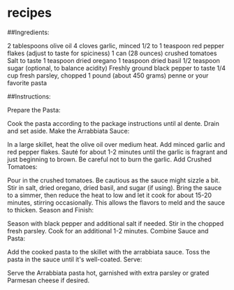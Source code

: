 # recipes

##Ingredients:

2 tablespoons olive oil
4 cloves garlic, minced
1/2 to 1 teaspoon red pepper flakes (adjust to taste for spiciness)
1 can (28 ounces) crushed tomatoes
Salt to taste
1 teaspoon dried oregano
1 teaspoon dried basil
1/2 teaspoon sugar (optional, to balance acidity)
Freshly ground black pepper to taste
1/4 cup fresh parsley, chopped
1 pound (about 450 grams) penne or your favorite pasta

##Instructions:

Prepare the Pasta:

Cook the pasta according to the package instructions until al dente. Drain and set aside.
Make the Arrabbiata Sauce:

In a large skillet, heat the olive oil over medium heat.
Add minced garlic and red pepper flakes. Sauté for about 1-2 minutes until the garlic is fragrant and just beginning to brown. Be careful not to burn the garlic.
Add Crushed Tomatoes:

Pour in the crushed tomatoes. Be cautious as the sauce might sizzle a bit.
Stir in salt, dried oregano, dried basil, and sugar (if using).
Bring the sauce to a simmer, then reduce the heat to low and let it cook for about 15-20 minutes, stirring occasionally. This allows the flavors to meld and the sauce to thicken.
Season and Finish:

Season with black pepper and additional salt if needed.
Stir in the chopped fresh parsley. Cook for an additional 1-2 minutes.
Combine Sauce and Pasta:

Add the cooked pasta to the skillet with the arrabbiata sauce.
Toss the pasta in the sauce until it's well-coated.
Serve:

Serve the Arrabbiata pasta hot, garnished with extra parsley or grated Parmesan cheese if desired.
